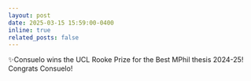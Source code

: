 ```yaml
---
layout: post
date: 2025-03-15 15:59:00-0400
inline: true
related_posts: false
---
```


:sparkles:Consuelo wins the UCL Rooke Prize for the Best MPhil thesis 2024-25! Congrats Consuelo!
